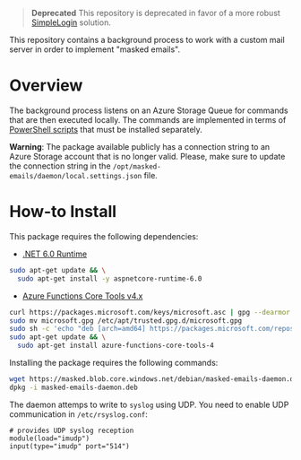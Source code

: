 > **Deprecated** This repository is deprecated in favor of a more robust [SimpleLogin](https://simplelogin.io/) solution.


This repository contains a background process to work with a custom mail server in order to implement "masked emails".

# Overview

The background process listens on an Azure Storage Queue for commands that are then executed locally.
The commands are implemented in terms of [PowerShell scripts](https://github.com/springcomp/masked-emails-pwsh) that must be installed separately.

__Warning__: The package available publicly has a connection string to an Azure Storage account that is no longer valid. Please, make sure to update the connection string in the `/opt/masked-emails/daemon/local.settings.json` file.

# How-to Install

This package requires the following dependencies:

- [.NET 6.0 Runtime]()

```sh
sudo apt-get update && \
  sudo apt-get install -y aspnetcore-runtime-6.0
```

- [Azure Functions Core Tools v4.x]()

```sh
curl https://packages.microsoft.com/keys/microsoft.asc | gpg --dearmor > microsoft.gpg
sudo mv microsoft.gpg /etc/apt/trusted.gpg.d/microsoft.gpg
sudo sh -c 'echo "deb [arch=amd64] https://packages.microsoft.com/repos/microsoft-ubuntu-$(lsb_release -cs)-prod $(lsb_release -cs) main" > /etc/apt/sources.list.d/dotnetdev.list'
sudo apt-get update && \
  sudo apt-get install azure-functions-core-tools-4
```

Installing the package requires the following commands:

```sh
wget https://masked.blob.core.windows.net/debian/masked-emails-daemon.deb
dpkg -i masked-emails-daemon.deb
```

The daemon attemps to write to `syslog` using UDP.
You need to enable UDP communication in `/etc/rsyslog.conf`:

```
# provides UDP syslog reception
module(load="imudp")
input(type="imudp" port="514")
```


